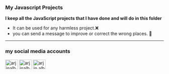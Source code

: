 ### My Javascript Projects

**I keep all the JavaScript projects that I have done and will do in this folder**

* It can be used for any  harmless project.❌
* you can send a message to improve or correct the wrong places. 📩 

---

<h3 align="left">my social media accounts</h3>

<p align="left">
<a href="https://twitter.com/arjinalbay" target="blank"><img align="center" src="https://raw.githubusercontent.com/rahuldkjain/github-profile-readme-generator/master/src/images/icons/Social/twitter.svg" alt="arjinalbay" height="30" width="40" /></a>
<a href="https://linkedin.com/in/arjinalbay" target="blank"><img align="center" src="https://raw.githubusercontent.com/rahuldkjain/github-profile-readme-generator/master/src/images/icons/Social/linked-in-alt.svg" alt="arjinalbay" height="30" width="40" /></a>
<a href="https://instagram.com/arjin.albay" target="blank"><img align="center" src="https://raw.githubusercontent.com/rahuldkjain/github-profile-readme-generator/master/src/images/icons/Social/instagram.svg" alt="arjin.albay" height="30" width="40" /></a>
</p>
